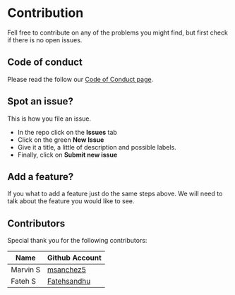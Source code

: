 # Contribution
Fell free to contribute on any of the problems you might find, but first check if there is no open issues.

## Code of conduct
Please read the follow our [Code of Conduct page](CODE-OF-CONDUCT.md).

## Spot an issue?
This is how you file an issue.
* In the repo click on the __Issues__ tab
* Click on the green __New Issue__
* Give it a title, a little of description and possible labels.
* Finally, click on __Submit new issue__

## Add a feature?
If you what to add a feature just do the same steps above. We will need to talk about the feature you would like to see.

## Contributors
Special thank you for the following contributors:

| Name | Github Account |
| ------ | ------ |
| Marvin S | [msanchez5](https://github.com/msanchez5) |
| Fateh S | [Fatehsandhu](https://github.com/Fatehsandhu) |
